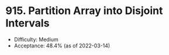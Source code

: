 # 915. Partition Array into Disjoint Intervals
- Difficulty: Medium
- Acceptance: 48.4% (as of 2022-03-14)
